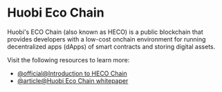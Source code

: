 # Huobi Eco Chain

Huobi's ECO Chain (also known as HECO) is a public blockchain that provides developers with a low-cost onchain environment for running decentralized apps (dApps) of smart contracts and storing digital assets.

Visit the following resources to learn more:

- [@official@Introduction to HECO Chain](https://docs.hecochain.com/#/)
- [@article@Huobi Eco Chain whitepaper](https://www.hecochain.com/developer.133bd45.pdf)